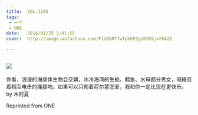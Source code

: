 ```yaml
---
title:	VOL.1205
tags:
 - 一个
 - ONE
date:	2016/01/25 1:41:55
cover:	http://image.wufazhuce.com/Fl28GRTTwTpbEFZgUR2hSjvFKk2I

---
```

![](http://image.wufazhuce.com/Fl28GRTTwTpbEFZgUR2hSjvFKk2I)
---

你看，浪漫的海绵体生物会交媾，冰冷海湾的生蚝、鳕鱼、水母都分男女，电鳗忍着相互电击的痛接吻。如果可以只徇着荷尔蒙恋爱，我和你一定比现在更快乐。by 木村夏
 
Reprinted from ONE
